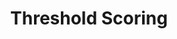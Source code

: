 ---
title: Threshold Scoring
redirect_to: https://ucfopen.github.io/Obojobo-Docs/releases/v3.4.0/authors/assessment_threshold_scoring
---